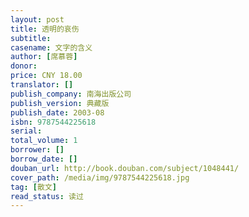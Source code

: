 ```yaml
---
layout: post
title: 透明的哀伤
subtitle:
casename: 文字的含义
author: [席慕蓉]
donor: 
price: CNY 18.00
translator: []
publish_company: 南海出版公司
publish_version: 典藏版
publish_date: 2003-08
isbn: 9787544225618
serial: 
total_volume: 1
borrower: []
borrow_date: []
douban_url: http://book.douban.com/subject/1048441/
cover_path: /media/img/9787544225618.jpg
tag: [散文]
read_status: 读过
---
```

